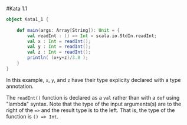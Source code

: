 #Kata 1.1

```scala
object Kata1_1 {
    
    def main(args: Array[String]): Unit = {
        val readInt : () => Int = scala.io.StdIn.readInt;
        val x : Int = readInt();
        val y : Int = readInt();
        val z : Int = readInt(); 
        println( (x+y+z)/3.0 );
    }
}
```

In this example, `x`, `y`, and `z` have their type explicity declared with a type annotation.

The `readInt()` function is declared as a `val` rather than with a `def` using "lambda" syntax.
Note that the type of the input arguments(s) are to the right of the `=>` and the result type is to the left.
That is, the type of the function is `() => Int`. 
